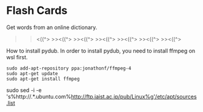 # Flash Cards
Get words from an online dictionary.
>><((^> >><((^> >><((^> >><((^> >><((^> >><((^> >><((^>

How to install pydub.
In order to install pydub, you need to install ffmpeg on wsl first.
```prompt
sudo add-apt-repository ppa:jonathonf/ffmpeg-4
sudo apt-get update
sudo apt-get install ffmpeg
```


sudo sed -i -e 's%http://.*.ubuntu.com%http://ftp.jaist.ac.jp/pub/Linux%g'/etc/apt/sources.list
